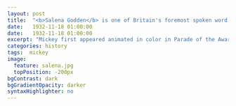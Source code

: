 ```yaml
---
layout: post
title:  "<b>Salena Godden</b> is one of Britain's foremost spoken word artists. She's a regular guest on BBC Radio and has written and produced several arts documentaries for BBC Radio 4. Burning Eye Books published her first full collection <em>Fishing In The Aftermath: Poems 1994 - 2014</em> marking twenty years of poetry and performance. Her memoir <em>Springfield Road</em> was published with Unbound Books in 2014."
date:   1932-11-18 01:00:00
date:   1932-11-18 01:00:00
excerpt: "Mickey first appeared animated in color in Parade of the Award Nominees in 1932, however the film strip was..."
categories: history
tags:  mickey
image:
  feature: salena.jpg
  topPosition: -200px
bgContrast: dark
bgGradientOpacity: darker
syntaxHighlighter: no
---
```

